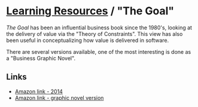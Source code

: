 # [Learning Resources](./README.md) / "The Goal"

_The Goal_ has been an influential business book since the 1980's, looking at the delivery of value via the "Theory of Constraints". This view has also been useful in conceptualizing how value is delivered in software.

There are several versions available, one of the most interesting is done as a "Business Graphic Novel".

## Links

- [Amazon link - 2014](https://www.amazon.com/Goal-Process-Ongoing-Improvement/dp/0884271951/)
- [Amazon link - graphic novel version](https://www.amazon.com/Goal-Business-Graphic-Novel/dp/0884272079/)
